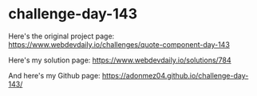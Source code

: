# challenge-day-143

Here's the original project page: https://www.webdevdaily.io/challenges/quote-component-day-143

Here's my solution page: https://www.webdevdaily.io/solutions/784

And here's my Github page: https://adonmez04.github.io/challenge-day-143/
